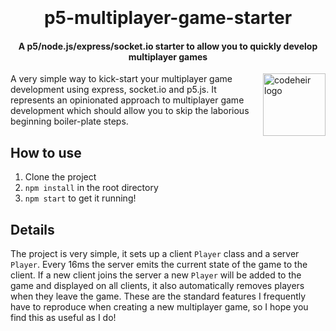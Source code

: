 
<h1 align="center">
  <br>
  <br>
  p5-multiplayer-game-starter
  <br>
</h1>

<h4 align="center">A p5/node.js/express/socket.io starter to allow you to quickly develop multiplayer games</h4>

<a href="https://twitter.com/codeheir">
    <img src="https://pbs.twimg.com/profile_images/1025347326037159936/XI_T6kun_400x400.jpg" alt="codeheir logo" title="Codeheir" align="right" height="100" />
</a>



A very simple way to kick-start your multiplayer game development using express, socket.io and p5.js. It represents an opinionated approach to multiplayer game development which should allow you to skip the laborious beginning boiler-plate steps.

## How to use

1. Clone the project
2. `npm install` in the root directory
3. `npm start` to get it running!

## Details 
The project is very simple, it sets up a client `Player` class and a server `Player`. Every 16ms the server emits the current state of the game to the client. If a new client joins the server a new `Player` will be added to the game and displayed on all clients, it also automatically removes players when they leave the game. These are the standard features I frequently have to reproduce when creating a new multiplayer game, so I hope you find this as useful as I do!
